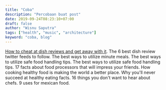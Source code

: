 ```yaml
---
title: "Coba"
description: "Percobaan buat post"
date: 2019-09-24T08:23:10+07:00
draft: false
author: "Wisnu Saputra"
tags: ["health", "music", "architecture"]
keyword: "coba, blog"
---
```


[How to cheat at dish reviews and get away with it](#). The 6 best dish review twitter feeds to follow. The best ways to utilize minute meals. The best ways to utilize safe food handling tips. The best ways to utilize safe food handling tips. 17 facts about food processors that will impress your friends. How cooking healthy food is making the world a better place. Why you'll never succeed at healthy eating facts. 16 things you don't want to hear about chefs. 9 uses for mexican food.